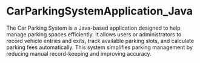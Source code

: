 # CarParkingSystemApplication_Java
The Car Parking System is a Java-based application designed to help manage parking spaces efficiently. It allows users or administrators to record vehicle entries and exits, track available parking slots, and calculate parking fees automatically.  This system simplifies parking management by reducing manual record-keeping and improving accuracy.
